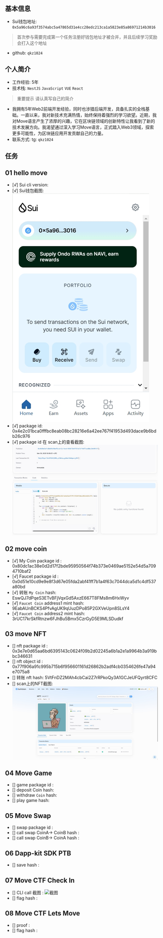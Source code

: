 ## 基本信息
- Sui钱包地址: `0x5a96c6a93f3574abc5a47865d31e4cc28edc213ca1a5823e85a86971214b3016`
> 首次参与需要完成第一个任务注册好钱包地址才被合并，并且后续学习奖励会打入这个地址
- github: `qkz1024`

## 个人简介
- 工作经验: 5年
- 技术栈: `NestJS` `JavaScript` `VUE` `React`
> 重要提示 请认真写自己的简介
- 我拥有5年Web2前端开发经验，同时也涉猎后端开发，具备扎实的全栈基础。一直以来，我对新技术充满热情，始终保持着强烈的学习欲望。近期，我对Move语言产生了浓厚的兴趣，它在区块链领域的创新特性让我看到了新的技术发展方向。我渴望通过深入学习Move语言，正式踏入Web3领域，探索更多可能性，为区块链应用开发贡献自己的力量。
- 联系方式: tg: `qkz1024` 

## 任务

##   01 hello move  
- [√] Sui cli version:
- [√] Sui钱包截图: ![Sui钱包截图](./images/task01.png)
- [√] package id: 0x4e2c01bca0fffbc8eab08bc28216e6a42ee767f41953d493dace9b6bdb26c976
- [√] package id 在 scan上的查看截图:![Scan截图](./images/task02.png)

##   02 move coin
- [√] My Coin package id : 0x80dc1ac38e0d2d17f2bde95950564f74b373e0469ae5152e54d5a7094710baf2
- [√] Faucet package id : 0x0d51e10cd9e9e8f3d67e05fda2abf41ff7b1a4f63c7044dca5d1c4df537a80bd
- [√] 转账 `My Coin` hash: EswQJ7dPqeS3ETvBFjVqxGd5AxzE667T8FMs8m6HxWyv
- [√] `Faucet Coin` address1 mint hash: 9EabAUnBCKS4PfvAgUK9qUuzDPo85P2GXVeUpn8SLsY4
- [√] `Faucet Coin` address2 mint hash: 3rUC17krSkfRtnzw6FJhBu5Bmx5CzrGyD5E9MLSDudkf

##   03 move NFT
- [] nft package id : 0x3e7e0d65aa6bd6395143c0624f09b2d02245a6b1a2e1a9964b3a919bbc346631
- [] nft object id : 0x77f906a91c995b715b6f956601161d26862b2adf4cb0354626fe47a94e7075a8
- [] 转账 nft  hash: 5VtFnDZ2MAh4cbCai2Z7rRPkoQy3A1GCJeUFQyrt8CFC
- [] scan上的NFT截图:![Scan截图](./images/task03.png)

##   04 Move Game
- [] game package id :
- [] deposit Coin hash:
- [] withdraw `Coin` hash:
- [] play game hash:

##   05 Move Swap
- [] swap package id :
- [] call swap CoinA-> CoinB  hash :
- [] call swap CoinB-> CoinA  hash :

##   06 Dapp-kit SDK PTB
- [] save hash :

##   07 Move CTF Check In
- [] CLI call 截图 : ![截图](./images/你的图片地址)
- [] flag hash :

##   08 Move CTF Lets Move
- [] proof : 
- [] flag hash :

